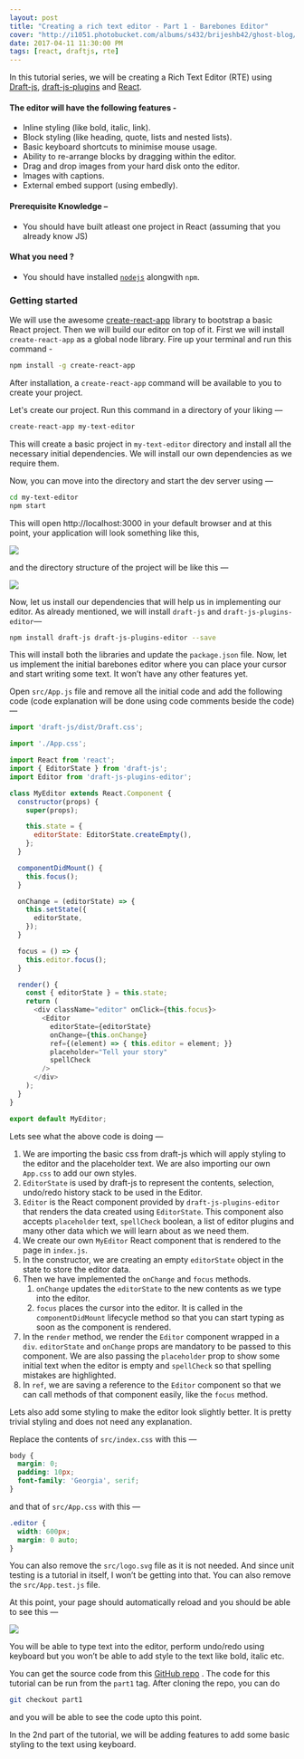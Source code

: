 ```yaml
---
layout: post
title: "Creating a rich text editor - Part 1 - Barebones Editor"
cover: "http://i1051.photobucket.com/albums/s432/brijeshb42/ghost-blog/2abfadcb-d409-41d8-8a73-d9c07f07141d.png"
date: 2017-04-11 11:30:00 PM
tags: [react, draftjs, rte]
---
```


In this tutorial series, we will be creating a Rich Text Editor (RTE) using [Draft-js](https://draftjs.org/), [draft-js-plugins](https://www.draft-js-plugins.com) and [React](https://facebook.github.io/react/).

#### The editor will have the following features -

* Inline styling (like bold, italic, link).
* Block styling (like heading, quote, lists and nested lists).
* Basic keyboard shortcuts to minimise mouse usage.
* Ability to re-arrange blocks by dragging within the editor.
* Drag and drop images from your hard disk onto the editor.
* Images with captions.
* External embed support (using embedly).

#### Prerequisite Knowledge –

* You should have built atleast one project in React (assuming that you already know JS)

#### What you need ?

* You should have installed [`nodejs`](https://nodejs.org/) alongwith `npm`.

### Getting started

We will use the awesome [create-react-app](https://github.com/facebookincubator/create-react-app) library to bootstrap a basic React project. Then we will build our editor on top of it. First we will install `create-react-app` as a global node library. Fire up your terminal and run this command -

```bash
npm install -g create-react-app
```

After installation, a `create-react-app` command will be available to you to create your project.

Let's create our project. Run this command in a directory of your liking —
```bash
create-react-app my-text-editor
```

This will create a basic project in `my-text-editor` directory and install all the necessary initial dependencies. We will install our own dependencies as we require them.

Now, you can move into the directory and start the dev server using —
```bash
cd my-text-editor
npm start
```

This will open http://localhost:3000 in your default browser and at this point, your application will look something like this,

![](https://res.cloudinary.com/beetoo/image/upload/v1491933270/create-react-app_d8fjjq.png)

and the directory structure of the project will be like this —

![](https://res.cloudinary.com/beetoo/image/upload/v1491933266/directory-structure_sacemz.png)

Now, let us install our dependencies that will help us in implementing our editor. As already mentioned, we will install `draft-js` and `draft-js-plugins-editor`—

```bash
npm install draft-js draft-js-plugins-editor --save
```

This will install both the libraries and update the `package.json` file.
Now, let us implement the initial barebones editor where you can place your cursor and start writing some text. It won’t have any other features yet.

Open `src/App.js` file and remove all the initial code and add the following code (code explanation will be done using code comments beside the code) —

```javascript
import 'draft-js/dist/Draft.css';

import './App.css';

import React from 'react';
import { EditorState } from 'draft-js';
import Editor from 'draft-js-plugins-editor';

class MyEditor extends React.Component {
  constructor(props) {
    super(props);

    this.state = {
      editorState: EditorState.createEmpty(),
    };
  }

  componentDidMount() {
    this.focus();
  }

  onChange = (editorState) => {
    this.setState({
      editorState,
    });
  }

  focus = () => {
    this.editor.focus();
  }

  render() {
    const { editorState } = this.state;
    return (
      <div className="editor" onClick={this.focus}>
        <Editor
          editorState={editorState}
          onChange={this.onChange}
          ref={(element) => { this.editor = element; }}
          placeholder="Tell your story"
          spellCheck
        />
      </div>
    );
  }
}

export default MyEditor;
```

Lets see what the above code is doing —

1. We are importing the basic css from draft-js which will apply styling to the editor and the placeholder text. We are also importing our own `App.css` to add our own styles.
2. `EditorState` is used by draft-js to represent the contents, selection, undo/redo history stack to be used in the Editor.
3. `Editor` is the React component provided by `draft-js-plugins-editor` that renders the data created using `EditorState`. This component also accepts `placeholder` text, `spellCheck` boolean, a list of editor plugins and many other data which we will learn about as we need them.
4. We create our own `MyEditor` React component that is rendered to the page in `index.js`.
5. In the constructor, we are creating an empty `editorState` object in the state to store the editor data.
6. Then we have implemented the `onChange` and `focus` methods.
    1. `onChange` updates the `editorState` to the new contents as we type into the editor.
    2. `focus` places the cursor into the editor. It is called in the `componentDidMount` lifecycle method so that you can start typing as soon as the component is rendered.
7. In the `render` method, we render the `Editor` component wrapped in a `div`. `editorState` and `onChange` props are mandatory to be passed to this component. We are also passing the `placeholder` prop to show some initial text when the editor is empty and `spellCheck` so that spelling mistakes are highlighted.
8. In `ref`, we are saving a reference to the `Editor` component so that we can call methods of that component easily, like the `focus` method.

Lets also add some styling to make the editor look slightly better. It is pretty trivial styling and does not need any explanation.

Replace the contents of `src/index.css` with this —

```css
body {
  margin: 0;
  padding: 10px;
  font-family: 'Georgia', serif;
}
```

and that of  `src/App.css` with this —

```css
.editor {
  width: 600px;
  margin: 0 auto;
}
```

You can also remove the `src/logo.svg` file as it is not needed. And since unit testing is a tutorial in itself, I won’t be getting into that. You can also remove the `src/App.test.js` file.

At this point, your page should automatically reload and you should be able to see this —

![](https://res.cloudinary.com/beetoo/image/upload/v1491933269/part1-editor_cbcdfl.gif)

You will be able to type text into the editor, perform undo/redo using keyboard but you won’t be able to add style to the text like bold, italic etc.

You can get the source code from this [GitHub repo](https://github.com/brijeshb42/draft-text-editor-tutorial) . The code for this tutorial can be run from the `part1` tag. After cloning the repo, you can do
```bash
git checkout part1
```

and you will be able to see the code upto this point.

In the 2nd part of the tutorial, we will be adding features to add some basic styling to the text using keyboard.
